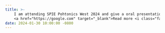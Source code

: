 ```yaml
---
title: >-
    I am attending SPIE Pohtonics West 2024 and give a oral presentation of our recent compressive snapshot hyperspectral imaging system.
    <a href="https://google.com" target="_blank">Read more <i class="fas fa-angle-double-right"></i></a>
date: 2024-01-30 10:00:00 -0800
---
```

